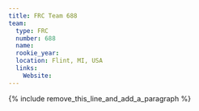 ```yaml
---
title: FRC Team 688
team:
  type: FRC
  number: 688
  name:
  rookie_year:
  location: Flint, MI, USA
  links:
    Website:
---
```


{% include remove_this_line_and_add_a_paragraph %}